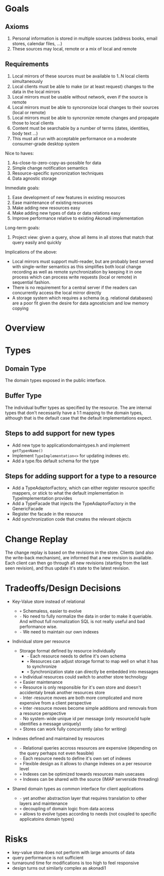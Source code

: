 # Goals
## Axioms
1. Personal information is stored in multiple sources (address books, email stores, calendar files, ...)
2. These sources may local, remote or a mix of local and remote

## Requirements
1. Local mirrors of these sources must be available to 1..N local clients simultaneously
2. Local clients must be able to make (or at least request) changes to the data in the local mirrors
3. Local mirrors must be usable without network, even if the source is remote
4. Local mirrors must be able to syncronoize local changes to their sources (local or remote)
5. Local mirrors must be able to syncronize remote changes and propagate those to local clients
6. Content must be searchable by a number of terms (dates, identities, body text ...)
7. This must all run with acceptable performance on a moderate consumer-grade desktop system

Nice to haves:

1. As-close-to-zero-copy-as-possible for data
2. Simple change notification semantics
3. Resource-specific syncronization techniques
4. Data agnostic storage

Immediate goals:

1. Ease development of new features in existing resources
2. Ease maintenance of existing resources
3. Make adding new resources easy
4. Make adding new types of data or data relations easy
5. Improve performance relative to existing Akonadi implementation

Long-term goals:

1. Project view: given a query, show all items in all stores that match that query easily and quickly

Implications of the above:

* Local mirrors must support multi-reader, but are probably best served with single-writer semantics as this simplifies both local change recording as well as remote synchronization by keeping it in one process which can process write requests (local or remote) in sequential fashion.
* There is no requirement for a central server if the readers can concurrently access the local mirror directly
* A storage system which requires a schema (e.g. relational databases) are a poor fit given the desire for data agnosticism and low memory copying

# Overview

# Types
## Domain Type
The domain types exposed in the public interface.

## Buffer Type
The individual buffer types as specified by the resource. The are internal types that don't necessarily have a 1:1 mapping to the domain types, although that is the default case that the default implementations expect.

## Steps to add support for new types
* Add new type to applicationdomaintypes.h and implement `getTypenName()`
* Implement `TypeImplementation<>` for updating indexes etc.
* Add a type.fbs default schema for the type

## Steps for adding support for a type to a resource
* Add a TypeAdaptorFactory, which can either register resource specific mappers, or stick to what the default implementation in TypeImplementation provides
* Add a TypeFacade that injects the TypeAdaptorFactory in the GenericFacade
* Register the facade in the resource
* Add synchronization code that creates the relevant objects

# Change Replay
The change replay is based on the revisions in the store. Clients (and also the write-back mechanism), are informed that a new revision is available. Each client can then go through all new revisions (starting from the last seen revision), and thus update it's state to the latest revision.

# Tradeoffs/Design Decisions
* Key-Value store instead of relational
    * `+` Schemaless, easier to evolve
    * `-` No need to fully normalize the data in order to make it queriable. And without full normalization SQL is not really useful and bad performance wise. 
    * `-` We need to maintain our own indexes

* Individual store per resource
    * Storage format defined by resource individually
        * `-` Each resource needs to define it's own schema
        * `+` Resources can adjust storage format to map well on what it has to synchronize
        * `+` Synchronization state can directly be embedded into messages
    * `+` Individual resources could switch to another store technology
    * `+` Easier maintenance
    * `+` Resource is only responsible for it's own store and doesn't accidentaly break another resources store
    * `-` Inter`-`resource moves are both more complicated and more expensive from a client perspective
    * `+` Inter`-`resource moves become simple additions and removals from a resource perspective
    * `-` No system`-`wide unique id per message (only resource/id tuple identifies a message uniquely) 
    * `+` Stores can work fully concurrently (also for writing)

* Indexes defined and maintained by resources
    * `-` Relational queries accross resources are expensive (depending on the query perhaps not even feasible)
    * `-` Each resource needs to define it's own set of indexes
    * `+` Flexible design as it allows to change indexes on a per resource level
    * `+` Indexes can be optimized towards resources main usecases
    * `+` Indexes can be shared with the source (IMAP serverside threading)

* Shared domain types as common interface for client applications
    * `-` yet another abstraction layer that requires translation to other layers and maintenance
    * `+` decoupling of domain logic from data access
    * `+` allows to evolve types according to needs (not coupled to specific applicatoins domain types)

# Risks
* key-value store does not perform with large amounts of data
* query performance is not sufficient
* turnaround time for modifications is too high to feel responsive
* design turns out similarly complex as akonadi1
